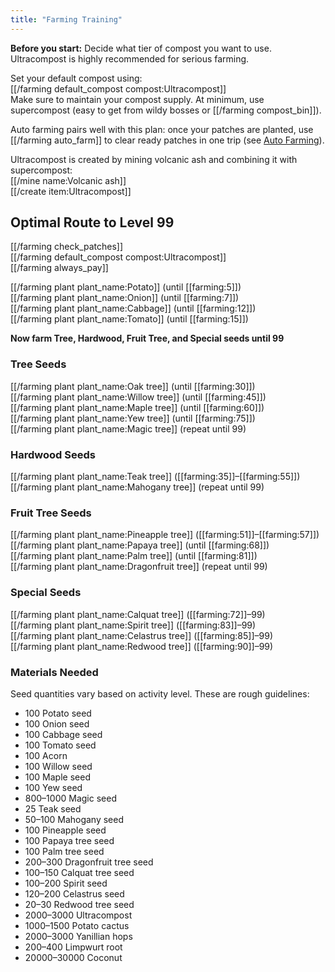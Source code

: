 ```yaml
---
title: "Farming Training"
---
```


**Before you start:** Decide what tier of compost you want to use. Ultracompost is highly recommended for serious farming.

Set your default compost using:  
[[/farming default_compost compost\:Ultracompost]]  
Make sure to maintain your compost supply. At minimum, use supercompost (easy to get from wildy bosses or [[/farming compost_bin]]).

Auto farming pairs well with this plan: once your patches are planted, use [[/farming auto_farm]] to clear ready patches in one trip (see [Auto Farming](auto-farming.md)).

Ultracompost is created by mining volcanic ash and combining it with supercompost:  
[[/mine name\:Volcanic ash]]  
[[/create item\:Ultracompost]]

## Optimal Route to Level 99

[[/farming check_patches]]  
[[/farming default_compost compost\:Ultracompost]]  
[[/farming always_pay]]

[[/farming plant plant_name\:Potato]] (until [[farming:5]])  
[[/farming plant plant_name\:Onion]] (until [[farming:7]])  
[[/farming plant plant_name\:Cabbage]] (until [[farming:12]])  
[[/farming plant plant_name\:Tomato]] (until [[farming:15]])

**Now farm Tree, Hardwood, Fruit Tree, and Special seeds until 99**

### Tree Seeds

[[/farming plant plant_name\:Oak tree]] (until [[farming:30]])  
[[/farming plant plant_name\:Willow tree]] (until [[farming:45]])  
[[/farming plant plant_name\:Maple tree]] (until [[farming:60]])  
[[/farming plant plant_name\:Yew tree]] (until [[farming:75]])  
[[/farming plant plant_name\:Magic tree]] (repeat until 99)

### Hardwood Seeds

[[/farming plant plant_name\:Teak tree]] ([[farming:35]]–[[farming:55]])  
[[/farming plant plant_name\:Mahogany tree]] (repeat until 99)

### Fruit Tree Seeds

[[/farming plant plant_name\:Pineapple tree]] ([[farming:51]]–[[farming:57]])  
[[/farming plant plant_name\:Papaya tree]] (until [[farming:68]])  
[[/farming plant plant_name\:Palm tree]] (until [[farming:81]])  
[[/farming plant plant_name\:Dragonfruit tree]] (repeat until 99)

### Special Seeds

[[/farming plant plant_name\:Calquat tree]] ([[farming:72]]–99)  
[[/farming plant plant_name\:Spirit tree]] ([[farming:83]]–99)  
[[/farming plant plant_name\:Celastrus tree]] ([[farming:85]]–99)  
[[/farming plant plant_name\:Redwood tree]] ([[farming:90]]–99)

### Materials Needed

Seed quantities vary based on activity level. These are rough guidelines:

- 100 Potato seed
- 100 Onion seed
- 100 Cabbage seed
- 100 Tomato seed
- 100 Acorn
- 100 Willow seed
- 100 Maple seed
- 100 Yew seed
- 800–1000 Magic seed
- 25 Teak seed
- 50–100 Mahogany seed
- 100 Pineapple seed
- 100 Papaya tree seed
- 100 Palm tree seed
- 200–300 Dragonfruit tree seed
- 100–150 Calquat tree seed
- 100–200 Spirit seed
- 120–200 Celastrus seed
- 20–30 Redwood tree seed
- 2000–3000 Ultracompost
- 1000–1500 Potato cactus
- 2000–3000 Yanillian hops
- 200–400 Limpwurt root
- 20000–30000 Coconut
